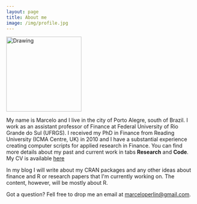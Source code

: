 ```yaml
---
layout: page
title: About me
image: /img/profile.jpg
---
```


<img src="/img/profile.jpg" alt="Drawing" style="width: 200px;"/>


My name is Marcelo and I live in the city of Porto Alegre, south of Brazil. I work as an assistant professor of Finance at Federal University of Rio Grande do Sul (UFRGS). I received my PhD in Finance from Reading University (ICMA Centre, UK) in 2010 and I have a substantial experience creating computer scripts for applied research in Finance. You can find more details about my past and current work in tabs **Research** and **Code**. My CV is available [here](/content/cv/CV_msperlin_Latex.pdf)

In my blog I will write about my CRAN packages and any other ideas about finance and R or research papers that I'm currently working on. The content, however, will be mostly about R.

Got a question? Fell free to drop me an email at [marceloperlin@gmail.com](marceloperlin@gmail.com).


